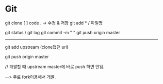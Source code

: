 # Git

git clone [   ]
code .    -> 수정 & 저장
git add * / 파일명

git status /  git log
git commit -m "     "
git push origin master

--------------------------------------

git add upstream (clone했던 url)

git push origin master


// 개발할 때 upstream master에 바로 push 하면 안됨.

--> 주로 fork이용해서 개발.